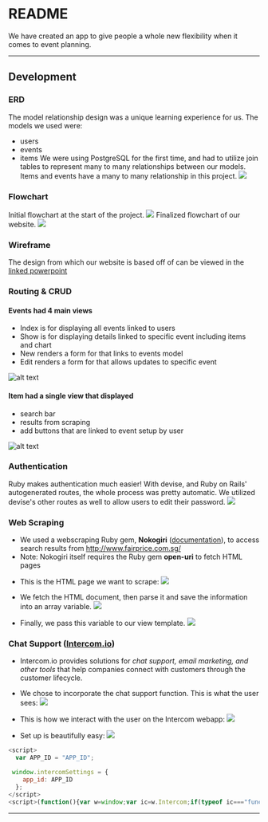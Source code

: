 # README

We have created an app to give people a whole new flexibility when it comes to event planning.

---

## Development

### ERD
The model relationship design was a unique learning experience for us. The models we used were:
- users
- events
- items
We were using PostgreSQL for the first time, and had to utilize join tables to represent many to many relationships between our models.
Items and events have a many to many relationship in this project.
![](/app/assets/images/ERD.png)

### Flowchart
Initial flowchart at the start of the project.
![](/app/assets/images/early_flow.png)
Finalized flowchart of our website.
![](/app/assets/images/final_flow.png)

### Wireframe
The design from which our website is based off of can be viewed in the [linked powerpoint](https://docs.google.com/presentation/d/1ml9hg4V50Hcqb_tYOU9-8_3El5K8Qn-v4llbk1H_qno/edit#slide=id.p)

### Routing & CRUD
#### Events had 4 main views
* Index is for displaying all events linked to users
* Show is for displaying details linked to specific event including items and chart
* New renders a form for that links to events model
* Edit renders a form for that allows updates to specific event

![alt text](app/assets/images/eventMVC.png?raw=true 'start')

#### Item had a single view that displayed
* search bar
* results from scraping
* add buttons that are linked to event setup by user

![alt text](app/assets/images/ItemMVC.png?raw=true 'start')


### Authentication
Ruby makes authentication much easier! With devise, and Ruby on Rails' autogenerated routes, the whole process was pretty automatic. We utilized devise's other routes as well to allow users to edit their password.
![](/app/assets/images/edit_user.png)

### Web Scraping

- We used a webscraping Ruby gem, __Nokogiri__ ([documentation](https://github.com/sparklemotion/nokogiri)), to access search results from http://www.fairprice.com.sg/
- Note: Nokogiri itself requires the Ruby gem __open-uri__ to fetch HTML pages

* This is the HTML page we want to scrape:
![](/app/assets/images/ntuc_search_results.png)

* We fetch the HTML document, then parse it and save the information into an array variable.
![](/app/assets/images/nokogiri.png)

* Finally, we pass this variable to our view template.
![](/app/assets/images/nokogiri_view.png)

### Chat Support ([Intercom.io](intercom.io))
- Intercom.io provides solutions for _chat support, email marketing, and other tools_ that help companies connect with customers through the customer lifecycle.

* We chose to incorporate the chat support function. This is what the user sees:
![](/app/assets/images/intercom_customer.png)

* This is how we interact with the user on the Intercom webapp:
![](/app/assets/images/intercom_agent.png)

* Set up is beautifully easy:
![](/app/assets/images/intercom_setup.png)

```javascript
<script>
  var APP_ID = "APP_ID";

 window.intercomSettings = {
    app_id: APP_ID
  };
</script>
<script>(function(){var w=window;var ic=w.Intercom;if(typeof ic==="function"){ic('reattach_activator');ic('update',intercomSettings);}else{var d=document;var i=function(){i.c(arguments)};i.q=[];i.c=function(args){i.q.push(args)};w.Intercom=i;function l(){var s=d.createElement('script');s.type='text/javascript';s.async=true;s.src='https://widget.intercom.io/widget/APP_ID';var x=d.getElementsByTagName('script')[0];x.parentNode.insertBefore(s,x);}if(w.attachEvent){w.attachEvent('onload',l);}else{w.addEventListener('load',l,false);}}})()</script>
```

---

